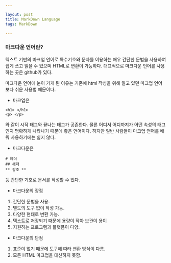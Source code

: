 ```yaml
---

layout: post
title: MarkDown Language
tags: MarkDown

---
```


### 마크다운 언어란?
텍스트 기반의 마크업 언어로 특수기호와 문자를 이용하는 매우 간단한 문법을 사용하여 쉽게 쓰고 읽을 수 있으며 HTML로 변환이 가능하다. 대표적으로 마크다운 언어를 사용하는 곳은 github가 있다.

  마크다운 언어에 눈이 가게 된 이유는 기존에 html 작성을 위해 알고 있던 마크업 언어보다 쉬운 사용법 때문이다.

* 마크업은  
```
<h1> </h1>
<p> </p>
```  
 와 같이 시작 태그와 끝나는 태그가 공존한다. 물론 어디서 어디까지가 어떤 속성의 태그인지 명확하게 나타나기 때문에 좋은 언어이다. 하지만 일반 사람들이 마크업 언어를 배워 사용하기에는 쉽지 않다.

* 마크다운은  
```
# 헤더
## 헤더
** 강조 **
```  
 등 간단한 기호로 문서를 작성할 수 있다.

* 마크다운의 장점
 1. 간단한 문법을 사용.
 2. 별도의 도구 없이 작성 가능.
 3. 다양한 현태로 변환 가능.
 4. 텍스트로 저장되기 때문에 용량이 작아 보관이 용이
 5. 지원하는 프로그램과 플랫폼이 다양.  

* 마크다운의 단점
 1. 표준이 없기 때문에 도구에 따라 변환 방식이 다름.
 2. 모든 HTML 마크업을 대신하지 못함.



